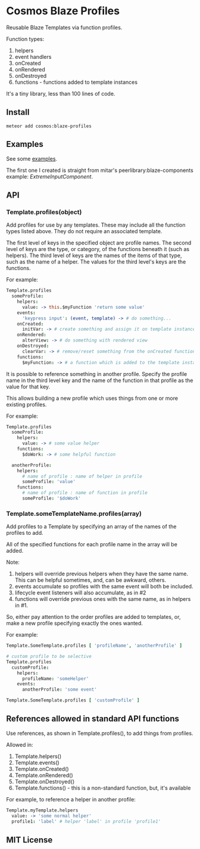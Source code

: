 # Cosmos Blaze Profiles

Reusable Blaze Templates via function profiles.

Function types:

1. helpers
2. event handlers
3. onCreated
4. onRendered
5. onDestroyed
6. functions - functions added to template instances

It's a tiny library, less than 100 lines of code.

## Install

```
meteor add cosmos:blaze-profiles
```

## Examples

See some [examples](http://github.com/elidoran/cosmos-blaze-profiles-examples).

The first one I created is straight from mitar's peerlibrary:blaze-components example: *ExtremeInputComponent*.

## API

### Template.profiles(object)

Add profiles for use by any templates. These may include all the function types listed above. They do not require an associated template.

The first level of keys in the specified object are profile names.
The second level of keys are the type, or category, of the functions beneath it (such as helpers).
The third level of keys are the names of the items of that type, such as the name of a helper.
The values for the third level's keys are the functions.

For example:

```coffeescript
Template.profiles
  someProfile:
    helpers:
      value: -> this.$myFunction 'return some value'
    events:
      'keypress input': (event, template) -> # do something...
    onCreated:
      initVar: -> # create something and assign it on template instance
    onRendered:
      alterView: -> # do something with rendered view
    onDestroyed:
      clearVar: -> # remove/reset something from the onCreated function above
    functions:
      $myFunction: -> # a function which is added to the template instance
```

It is possible to reference something in another profile. Specify the profile name in the third level key and the name of the function in that profile as the value for that key.

This allows building a new profile which uses things from one or more existing profiles.

For example:

```coffeescript
Template.profiles
  someProfile:
    helpers:
      value: -> # some value helper
    functions:
      $doWork: -> # some helpful function

  anotherProfile:
    helpers:
      # name of profile : name of helper in profile
      someProfile: 'value'
    functions:
      # name of profile : name of function in profile
      someProfile: '$doWork'
```

### Template.someTemplateName.profiles(array)

Add profiles to a Template by specifying an array of the names of the profiles to add.

All of the specified functions for each profile name in the array will be added.

Note:

1. helpers will override previous helpers when they have the same name. This can be helpful sometimes, and, can be awkward, others.
2. events accumulate so profiles with the same event will both be included.
3. lifecycle event listeners will also accumulate, as in #2
4. functions will override previous ones with the same name, as in helpers in #1.

So, either pay attention to the order profiles are added to templates, or, make a new profile specifying exactly the ones wanted.

For example:

```coffeescript
Template.SomeTemplate.profiles [ 'profileName', 'anotherProfile' ]

# custom profile to be selective
Template.profiles
  customProfile:
    helpers:
      profileName: 'someHelper'
    events:
      anotherProfile: 'some event'

Template.SomeTemplate.profiles [ 'customProfile' ]
```

## References allowed in standard API functions

Use references, as shown in Template.profiles(), to add things from profiles.

Allowed in:

1. Template.helpers()
2. Template.events()
3. Template.onCreated()
4. Template.onRendered()
5. Template.onDestroyed()
6. Template.functions() - this is a non-standard function, but, it's available

For example, to reference a helper in another profile:

```coffeescript
Template.myTemplate.helpers
  value: -> 'some normal helper'
  profile1: 'label' # helper 'label' in profile 'profile1'
```


## MIT License
